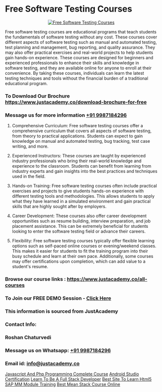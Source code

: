 # Free Software Testing Courses

<p align="center">
  <a href="https://justacademy.co/program-detail/software-testing">
    <img src="https://justacademy.co/storage2/program_images/1704700438.webp" alt="Free Software Testing Courses">
  </a>
</p>


Free software testing courses are educational programs that teach students the fundamentals of software testing without any cost. These courses cover different aspects of software testing such as manual and automated testing, test planning and management, bug reporting, and quality assurance. They may also offer practical exercises and real-world projects to help students gain hands-on experience. These courses are designed for beginners and experienced professionals to enhance their skills and knowledge in software testing, and they are available online for anyone to enroll at their convenience. By taking these courses, individuals can learn the latest testing techniques and tools without the financial burden of a traditional educational program.
### To Download Our Brochure https://www.justacademy.co/download-brochure-for-free
### Message us for more information [+91 9987184296](https://api.whatsapp.com/send?phone=919987184296)
1) Comprehensive Curriculum: Free software testing courses offer a comprehensive curriculum that covers all aspects of software testing, from theory to practical applications. Students can expect to gain knowledge on manual and automated testing, bug tracking, test case writing, and more.

2) Experienced Instructors: These courses are taught by experienced industry professionals who bring their real-world knowledge and experience to the classroom. Students can benefit from learning from industry experts and gain insights into the best practices and techniques used in the field.

3) Hands-on Training: Free software testing courses often include practical exercises and projects to give students hands-on experience with different testing tools and methodologies. This allows students to apply what they have learned in a simulated environment and gain practical skills that are highly sought after by employers.

4) Career Development: These courses also offer career development opportunities such as resume building, interview preparation, and job placement assistance. This can be extremely beneficial for students looking to enter the software testing field or advance their careers.

5) Flexibility: Free software testing courses typically offer flexible learning options such as self-paced online courses or evening/weekend classes. This makes it easier for students to fit the training program into their busy schedule and learn at their own pace. Additionally, some courses may offer certifications upon completion, which can add value to a student's resume.

### Browse our course links : https://www.justacademy.co/all-courses 
### To Join our FREE DEMO Session - [Click Here](https://www.justacademy.co/register-for-course-demo)


### This information is sourced from JustAcademy
### Contact Info:
### Roshan Chaturvedi
### Message us on Whatsapp: [+91 9987184296](https://api.whatsapp.com/send?phone=919987184296)
### Email id: [info@justacademy.co](mailto:info@justacademy.co)
                    
[Javascript And Php Programming Complete Course](https://www.linkedin.com/pulse/javascript-php-programming-complete-course-justacademy-mumbai-j8nec?trackingId=gqIkPc5k8nCjSkJhu%2FgEJg%3D%3D&lipi=urn%3Ali%3Apage%3Ad_flagship3_showcase_admin%3BQONBiiZYS52%2BUVT4s6K24g%3D%3D)
[Android Studio Certification](https://www.linkedin.com/pulse/android-studio-certification-justacademy-bay-area-itpdf/)
[Learn To Be A Full Stack Developer](https://medium.com/@prempja40/learn-to-be-a-full-stack-developer-26837147cd35)
[Best Site To Learn Html5](https://medium.com/@ranepooja/best-site-to-learn-html5-fcf8a6060b32)
[SAP MM Module Training](https://justacademyin.github.io/Articles/SAP-MM-Module-Training)
[Best Mean Stack Course Online](https://justacademyin.github.io/Articles/Best-Mean-Stack-Course-Online)
